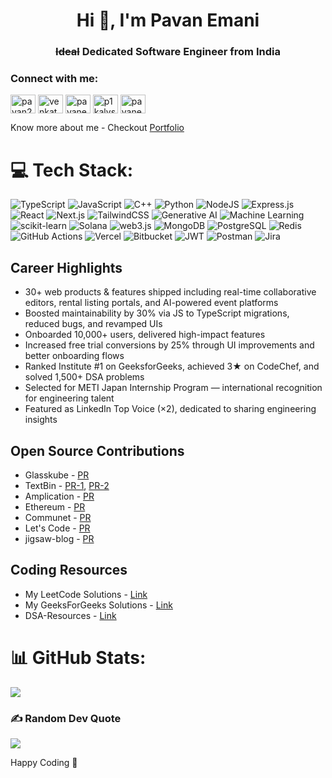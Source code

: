 <h1 align="center">Hi 👋, I'm Pavan Emani</h1>
<h3 align="center"><s>Ideal</s> Dedicated Software Engineer from India </h3>

<h3 align="left">Connect with me:</h3>
<p align="left">
<a href="https://twitter.com/pavan2254" target="blank"><img align="center" src="https://raw.githubusercontent.com/rahuldkjain/github-profile-readme-generator/master/src/images/icons/Social/twitter.svg" alt="pavan2254" height="30" width="40" /></a>
<a href="https://linkedin.com/in/venkata-pavankalyan-emani/" target="blank"><img align="center" src="https://raw.githubusercontent.com/rahuldkjain/github-profile-readme-generator/master/src/images/icons/Social/linked-in-alt.svg" alt="venkata-pavankalyan-emani/" height="30" width="40" /></a>
<a href="https://www.codechef.com/users/pavanemani14" target="blank"><img align="center" src="https://cdn.jsdelivr.net/npm/simple-icons@3.1.0/icons/codechef.svg" alt="pavanemani14" height="30" width="40" /></a>
<a href="https://www.leetcode.com/p1kalys" target="blank"><img align="center" src="https://raw.githubusercontent.com/rahuldkjain/github-profile-readme-generator/master/src/images/icons/Social/leet-code.svg" alt="p1kalys" height="30" width="40" /></a>
<a href="https://auth.geeksforgeeks.org/user/pavanemani14/profile" target="blank"><img align="center" src="https://raw.githubusercontent.com/rahuldkjain/github-profile-readme-generator/master/src/images/icons/Social/geeks-for-geeks.svg" alt="pavanemani14/profile" height="30" width="40" /></a>
</p>

Know more about me - Checkout [Portfolio](https://pavanemani.vercel.app/)

# 💻 Tech Stack:
![TypeScript](https://img.shields.io/badge/typescript-%23007ACC.svg?style=for-the-badge&logo=typescript&logoColor=white)
![JavaScript](https://img.shields.io/badge/javascript-%23323330.svg?style=for-the-badge&logo=javascript&logoColor=%23F7DF1E)
![C++](https://img.shields.io/badge/c++-%2300599C.svg?style=for-the-badge&logo=c%2B%2B&logoColor=white)
![Python](https://img.shields.io/badge/python-3670A0?style=for-the-badge&logo=python&logoColor=ffdd54)
![NodeJS](https://img.shields.io/badge/node.js-6DA55F?style=for-the-badge&logo=node.js&logoColor=white)
![Express.js](https://img.shields.io/badge/express.js-%23404d59.svg?style=for-the-badge&logo=express&logoColor=%2361DAFB)
![React](https://img.shields.io/badge/react-%2320232a.svg?style=for-the-badge&logo=react&logoColor=%2361DAFB)
![Next.js](https://img.shields.io/badge/next.js-%23000000.svg?style=for-the-badge&logo=next.js&logoColor=white)
![TailwindCSS](https://img.shields.io/badge/tailwindcss-%2338B2AC.svg?style=for-the-badge&logo=tailwind-css&logoColor=white)
![Generative AI](https://img.shields.io/badge/Generative_AI-%2300BFFF.svg?style=for-the-badge&logo=openai&logoColor=white)
![Machine Learning](https://img.shields.io/badge/Machine%20Learning-F7931E?style=for-the-badge&logo=scikit-learn&logoColor=white)
![scikit-learn](https://img.shields.io/badge/scikit--learn-%23F7931E.svg?style=for-the-badge&logo=scikit-learn&logoColor=white)
![Solana](https://img.shields.io/badge/Solana-%23000000.svg?style=for-the-badge&logo=solana&logoColor=#00FF9F)
![web3.js](https://img.shields.io/badge/web3.js-F16822?style=for-the-badge&logo=web3dotjs&logoColor=white)
![MongoDB](https://img.shields.io/badge/MongoDB-%234ea94b.svg?style=for-the-badge&logo=mongodb&logoColor=white)
![PostgreSQL](https://img.shields.io/badge/postgresql-%23316192.svg?style=for-the-badge&logo=postgresql&logoColor=white)
![Redis](https://img.shields.io/badge/redis-%23DC382D.svg?style=for-the-badge&logo=redis&logoColor=white)
![GitHub Actions](https://img.shields.io/badge/github%20actions-%232671E5.svg?style=for-the-badge&logo=githubactions&logoColor=white)
![Vercel](https://img.shields.io/badge/vercel-%23000000.svg?style=for-the-badge&logo=vercel&logoColor=white)
![Bitbucket](https://img.shields.io/badge/Bitbucket-%230047B3.svg?style=for-the-badge&logo=bitbucket&logoColor=white)
![JWT](https://img.shields.io/badge/JWT-black?style=for-the-badge&logo=JSON%20web%20tokens)
![Postman](https://img.shields.io/badge/Postman-FF6C37?style=for-the-badge&logo=postman&logoColor=white)
![Jira](https://img.shields.io/badge/jira-%230A0FFF.svg?style=for-the-badge&logo=jira&logoColor=white)

## Career Highlights
- 30+ web products & features shipped including real-time collaborative editors, rental listing portals, and AI-powered event platforms
- Boosted maintainability by 30% via JS to TypeScript migrations, reduced bugs, and revamped UIs
- Onboarded 10,000+ users, delivered high-impact features
- Increased free trial conversions by 25% through UI improvements and better onboarding flows
- Ranked Institute #1 on GeeksforGeeks, achieved 3★ on CodeChef, and solved 1,500+ DSA problems
- Selected for METI Japan Internship Program — international recognition for engineering talent
- Featured as LinkedIn Top Voice (×2), dedicated to sharing engineering insights

## Open Source Contributions
- Glasskube - [PR](https://github.com/glasskube/glasskube/pull/233)
- TextBin - [PR-1](https://github.com/The-Enthusiast-404/text-bin-frontend/pull/15), [PR-2](https://github.com/The-Enthusiast-404/text-bin-frontend/pull/19)
- Amplication - [PR](https://github.com/amplication/amplication/pull/8849)
- Ethereum - [PR](https://github.com/ethereum/ethereum-org-website/pull/13768)
- Communet - [PR](https://github.com/Commu-net/Communet-Api/pull/3)
- Let's Code - [PR](https://github.com/Lets-code-with-us/open-source-programs/pull/5)
- jigsaw-blog - [PR](https://github.com/squarecloudlabs/jigsaw-clean-blog/pull/2)

## Coding Resources
- My LeetCode Solutions - [Link](https://github.com/p1kalys/Leetcode-DSA-Vault)
- My GeeksForGeeks Solutions - [Link](https://github.com/p1kalys/Geeksforgeeks-DSA-Vault)
- DSA-Resources - [Link](https://github.com/p1kalys/tic-tac-toe)

# 📊 GitHub Stats:
![](https://github-readme-stats.vercel.app/api?username=p1kalys&theme=tokyonight&rank_icon=percentile)

### ✍️ Random Dev Quote
![](https://quotes-github-readme.vercel.app/api?type=horizontal&theme=merko)

Happy Coding 🩵
